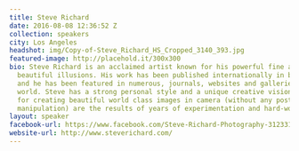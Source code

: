 ```yaml
---
title: Steve Richard
date: 2016-08-08 12:36:52 Z
collection: speakers
city: Los Angeles
headshot: img/Copy-of-Steve_Richard_HS_Cropped_3140_393.jpg
featured-image: http://placehold.it/300x300
bio: Steve Richard is an acclaimed artist known for his powerful fine art nudes and
  beautiful illusions. His work has been published internationally in books and magazines,
  and he has been featured in numerous, journals, websites and galleries around the
  world. Steve has a strong personal style and a unique creative vision. His methods
  for creating beautiful world class images in camera (without any post-production
  manipulation) are the results of years of experimentation and hard-work.
layout: speaker
facebook-url: https://www.facebook.com/Steve-Richard-Photography-312331298892770/
website-url: http://www.steverichard.com/
---
```


